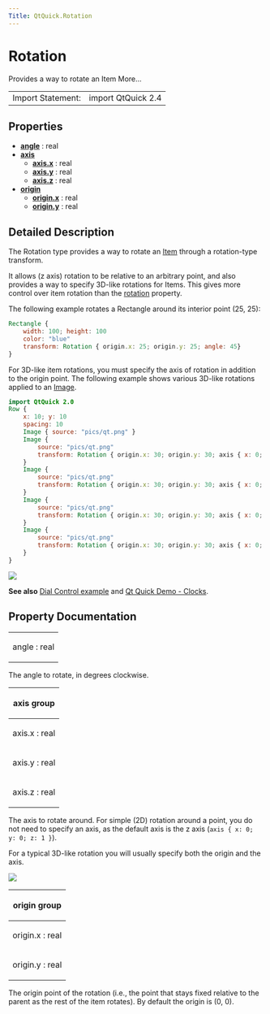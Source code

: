 ```yaml
---
Title: QtQuick.Rotation
---
```

        
Rotation
========

<span class="subtitle"></span>
Provides a way to rotate an Item More...

|                   |                    |
|-------------------|--------------------|
| Import Statement: | import QtQuick 2.4 |

<span id="properties"></span>
Properties
----------

-   ****[angle](#angle-prop)**** : real
-   ****[axis](#axis-prop)****
    -   ****[axis.x](#axis.x-prop)**** : real
    -   ****[axis.y](#axis.y-prop)**** : real
    -   ****[axis.z](#axis.z-prop)**** : real
-   ****[origin](#origin-prop)****
    -   ****[origin.x](#origin.x-prop)**** : real
    -   ****[origin.y](#origin.y-prop)**** : real

<span id="details"></span>
Detailed Description
--------------------

The Rotation type provides a way to rotate an [Item](../QtQuick.Item.md) through a rotation-type transform.

It allows (z axis) rotation to be relative to an arbitrary point, and also provides a way to specify 3D-like rotations for Items. This gives more control over item rotation than the [rotation](../QtQuick.Item.md#rotation-prop) property.

The following example rotates a Rectangle around its interior point (25, 25):

``` qml
Rectangle {
    width: 100; height: 100
    color: "blue"
    transform: Rotation { origin.x: 25; origin.y: 25; angle: 45}
}
```

For 3D-like item rotations, you must specify the axis of rotation in addition to the origin point. The following example shows various 3D-like rotations applied to an [Image](https://developer.ubuntu.comapps/qml/sdk-15.04.4/QtQuick.imageelements/#image).

``` qml
import QtQuick 2.0
Row {
    x: 10; y: 10
    spacing: 10
    Image { source: "pics/qt.png" }
    Image {
        source: "pics/qt.png"
        transform: Rotation { origin.x: 30; origin.y: 30; axis { x: 0; y: 1; z: 0 } angle: 18 }
    }
    Image {
        source: "pics/qt.png"
        transform: Rotation { origin.x: 30; origin.y: 30; axis { x: 0; y: 1; z: 0 } angle: 36 }
    }
    Image {
        source: "pics/qt.png"
        transform: Rotation { origin.x: 30; origin.y: 30; axis { x: 0; y: 1; z: 0 } angle: 54 }
    }
    Image {
        source: "pics/qt.png"
        transform: Rotation { origin.x: 30; origin.y: 30; axis { x: 0; y: 1; z: 0 } angle: 72 }
    }
}
```

![](https://developer.ubuntu.com/static/devportal_uploaded/ccb415fa-e211-41e5-ad89-27f34aeec916-api/apps/qml/sdk-15.04.4/QtQuick.Rotation/images/axisrotation.png)

**See also** [Dial Control example](https://developer.ubuntu.comapps/qml/sdk-15.04.4/QtQuick.customitems-dialcontrol/) and [Qt Quick Demo - Clocks](https://developer.ubuntu.comapps/qml/sdk-15.04.4/QtQuick.demos-clocks/).

Property Documentation
----------------------

<table>
<colgroup>
<col width="100%" />
</colgroup>
<tbody>
<tr class="odd">
<td><p><span id="angle-prop"></span><span class="name">angle</span> : <span class="type">real</span></p></td>
</tr>
</tbody>
</table>

The angle to rotate, in degrees clockwise.

<table>
<colgroup>
<col width="100%" />
</colgroup>
<thead>
<tr class="header">
<th><p><span id="axis-prop"></span><strong>axis group</strong></p></th>
</tr>
</thead>
<tbody>
<tr class="odd">
<td><p><span id="axis.x-prop"></span><span class="name">axis.x</span> : <span class="type">real</span></p></td>
</tr>
<tr class="even">
<td><p><span id="axis.y-prop"></span><span class="name">axis.y</span> : <span class="type">real</span></p></td>
</tr>
<tr class="odd">
<td><p><span id="axis.z-prop"></span><span class="name">axis.z</span> : <span class="type">real</span></p></td>
</tr>
</tbody>
</table>

The axis to rotate around. For simple (2D) rotation around a point, you do not need to specify an axis, as the default axis is the z axis (`axis { x: 0; y: 0; z: 1 }`).

For a typical 3D-like rotation you will usually specify both the origin and the axis.

![](https://developer.ubuntu.com/static/devportal_uploaded/9a96d821-87e6-4fa6-87a6-aa520478f032-api/apps/qml/sdk-15.04.4/QtQuick.Rotation/images/3d-rotation-axis.png)

<table>
<colgroup>
<col width="100%" />
</colgroup>
<thead>
<tr class="header">
<th><p><span id="origin-prop"></span><strong>origin group</strong></p></th>
</tr>
</thead>
<tbody>
<tr class="odd">
<td><p><span id="origin.x-prop"></span><span class="name">origin.x</span> : <span class="type">real</span></p></td>
</tr>
<tr class="even">
<td><p><span id="origin.y-prop"></span><span class="name">origin.y</span> : <span class="type">real</span></p></td>
</tr>
</tbody>
</table>

The origin point of the rotation (i.e., the point that stays fixed relative to the parent as the rest of the item rotates). By default the origin is (0, 0).

